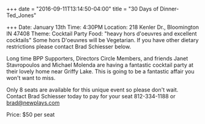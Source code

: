 +++
date = "2016-09-11T13:14:50-04:00"
title = "30 Days of Dinner-Ted_Jones"

+++
Date: January 13th
Time: 4:30PM
Location: 218 Kenler Dr., Bloomington IN 47408
Theme: Cocktail Party
Food: "heavy hors d'oeuvres and excellent cocktails" Some hors D'oeuvres will be Vegetarian. If you have other dietary restrictions please contact Brad Schiesser below.

Long time BPP Supporters, Directors Circle Members, and friends Janet Stavropoulos and Michael Molenda are having a fantastic cocktail party at their lovely home near Griffy Lake. This is going to be a fantastic affair you won't want to miss.

Only 8 seats are available for this unique event so please don't wait. Contact Brad Schiesser today to pay for your seat 812-334-1188 or brad@newplays.com

Price: $50 per seat

